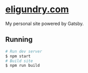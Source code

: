 # [eligundry.com](https://eligundry.com)

My personal site powered by Gatsby.

## Running

```sh
# Run dev server
$ npm start
# Build site
$ npm run build
```

